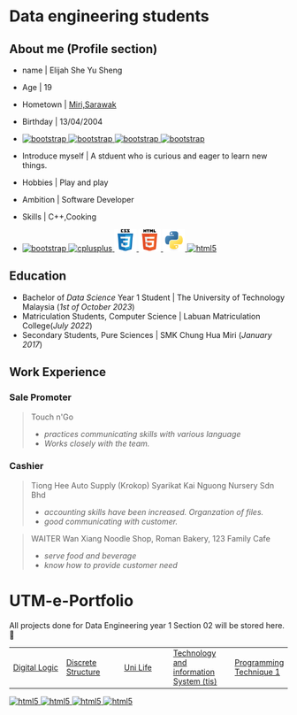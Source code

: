 # Data engineering students

## About me (Profile section)
- name | Elijah She Yu Sheng
- Age | 19
- Hometown | [Miri,Sarawak](https://maps.app.goo.gl/NJ4rPcbrBez1TKh2A)
- Birthday | 13/04/2004
- <p align="left"> <a href="https://s.yimg.com/ny/api/res/1.2/0M7SFDLsMZqKAxIgBnLGvQ--/YXBwaWQ9aGlnaGxhbmRlcjt3PTYwMDtoPTc2OQ--/https://media.zenfs.com/zh_hant_tw/News/bcc/2e002690ee_hmz_20140808_1306.jpg"> <img src="https://s.yimg.com/ny/api/res/1.2/0M7SFDLsMZqKAxIgBnLGvQ--/YXBwaWQ9aGlnaGxhbmRlcjt3PTYwMDtoPTc2OQ--/https://media.zenfs.com/zh_hant_tw/News/bcc/2e002690ee_hmz_20140808_1306.jpg" alt="bootstrap" width="40" height="40"/>   </a> <a href="https://img.tukuppt.com/ad_preview/00/40/41/VQuXZu8Opv.jpg!/both/260x260"> <img src="https://img.tukuppt.com/ad_preview/00/40/41/VQuXZu8Opv.jpg!/both/260x260" alt="bootstrap" width="40" height="40"/> </a><a href="https://knowledgeone.ca/wp-content/uploads/2020/08/kids-learning.jpg"> <img src="https://knowledgeone.ca/wp-content/uploads/2020/08/kids-learning.jpg" alt="bootstrap" width="40" height="40"/> </a><a href="https://elearningindustry.com/wp-content/uploads/2017/03/6-elearning-strategies-to-develop-deeper-learning-skills-e1489405475782.jpeg"> <img src="https://elearningindustry.com/wp-content/uploads/2017/03/6-elearning-strategies-to-develop-deeper-learning-skills-e1489405475782.jpeg" alt="bootstrap" width="40" height="40"/></a></p>
  
- Introduce myself | A stduent who is curious and eager to learn new things.
- Hobbies | Play and play 
- Ambition | Software Developer
- Skills | C++,Cooking
- <p align="left"> <a href="https://insanelygoodrecipes.com/wp-content/uploads/2021/01/Asian-Orange-Chicken-with-Green-Onions.png" target="_blank" rel="noreferrer"> <img src="https://img.freepik.com/free-vector/sticker-design-with-chef-girl-cooking-food-cartoon-character_1308-64629.jpg?size=626&ext=jpg&ga=GA1.1.1546980028.1702080000&semt=ais" alt="bootstrap" width="40" height="40"/> </a> <a href="(https://maps.app.goo.gl/NJ4rPcbrBez1TKh2A" rel="noreferrer"> <img src="https://rb.gy/giif9m" alt="cplusplus" width="40" height="40"/> </a> <a href="https://www.w3schools.com/css/" target="_blank" rel="noreferrer"> <img src="https://raw.githubusercontent.com/devicons/devicon/master/icons/css3/css3-original-wordmark.svg" alt="css3" width="40" height="40"/> </a> <a href="https://www.w3.org/html/" target="_blank" rel="noreferrer"> <img src="https://raw.githubusercontent.com/devicons/devicon/master/icons/html5/html5-original-wordmark.svg" alt="html5" width="40" height="40"/> </a> <a href="https://www.python.org" target="_blank" rel="noreferrer"> <img src="https://raw.githubusercontent.com/devicons/devicon/master/icons/python/python-original.svg" alt="python" width="40" height="40"/> </a> <a href="https://thumb.ac-illust.com/9a/9a758ff7ec5995f14f65a6834d44c0f8_t.jpeg" target="_blank" rel="noreferrer"> <img src="https://thumb.ac-illust.com/9a/9a758ff7ec5995f14f65a6834d44c0f8_t.jpeg" alt="html5" width="40" height="40"/> </a> </p>

## **Education**
- Bachelor of _Data Science_ Year 1 Student  | The University of Technology Malaysia (_1st of October 2023_)								       		
- Matriculation Students, Computer Science	| Labuan Matriculation College(_July 2022_)	 	 			        		
- Secondary Students, Pure Sciences | SMK Chung Hua Miri (_January 2017_)

## **Work Experience**
### Sale Promoter 
>  Touch n'Go
> - _practices communicating skills with various language_
> - _Works closely with the team._

### **Cashier**
> Tiong Hee Auto Supply (Krokop)
> Syarikat Kai Nguong Nursery Sdn Bhd
> - _accounting skills have been increased. Organzation of files._
> - _good communicating with customer._

> WAITER
> Wan Xiang Noodle Shop, Roman Bakery, 123 Family Cafe
> - _serve food and beverage_
> - _know how to provide customer need_

# UTM-e-Portfolio

All projects done for Data Engineering year 1 Section 02 will be stored here.🤗

<table>
<tr>

<td width="25%">
<a href="https://github.com/Elijah0413/digital-logic">Digital Logic</a>

</td>

<td width="25%">
<a href="https://github.com/Elijah0413/discrete-structure"> Discrete Structure </a>

</td>

<td width="25%">
<a href="https://github.com/Elijah0413/uni_life">Uni Life </a>

</td>
<td width="25%">
<a href="https://github.com/Elijah0413/tis-technology-and-info-system"> Technology and information System (tis) </a>
</td>

</td>
<td width="25%">
<a href="https://github.com/Elijah0413/pt1_year1">Programming Technique 1 </a>
</td>
</tr>
</table>

<p align="left"> <a href="https://github.com/Elijah0413/discrete-structure" target="_blank" rel="noreferrer"> <img src="https://encrypted-tbn0.gstatic.com/images?q=tbn:ANd9GcRyYPhZoWPl7S28Kdjxw7E97-5ylPqQ84-Lew&usqp=CAU" alt="html5" width="150" height="150"/> </a><a href="" target="_blank" rel="noreferrer"> <img src="" alt="html5" width="40" height="40"/> </a><a href="" target="_blank" rel="noreferrer"> <img src="" alt="html5" width="40" height="40"/> </a><a href="" target="_blank" rel="noreferrer"> <img src="" alt="html5" width="40" height="40"/> </a> </p>

